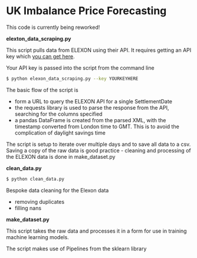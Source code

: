 # UK Imbalance Price Forecasting

This code is currently being reworked!

**elexton_data_scraping.py** 

This script pulls data from ELEXON using their API.  It requires getting an API key which [you can get here](https://www.elexon.co.uk/guidance-note/bmrs-api-data-push-user-guide/).

Your API key is passed into the script from the command line

``` bash
$ python elexon_data_scraping.py --key YOURKEYHERE
```

The basic flow of the script is
- form a URL to query the ELEXON API for a single SettlementDate
- the requests library is used to parse the response from the API, searching for the columns specified 
- a pandas DataFrame is created from the parsed XML, with the timestamp converted from London time to GMT.  This is to avoid the complication of daylight savings time

The script is setup to iterate over multiple days and to save all data to a csv.  Saving a copy of the raw data is good
practice - cleaning and processing of the ELEXON data is done in make_dataset.py

**clean_data.py**

``` bash
$ python clean_data.py 
```
Bespoke data cleaning for the Elexon data
- removing duplicates
- filling nans

**make_dataset.py**

This script takes the raw data and processes it in a form for use in training machine learning models.

The script makes use of Pipelines from the sklearn library
